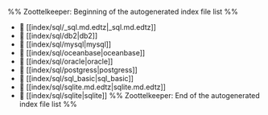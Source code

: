 %% Zoottelkeeper: Beginning of the autogenerated index file list  %%
- 📄 [[index/sql/_sql.md.edtz|_sql.md.edtz]]
- 📄 [[index/sql/db2|db2]]
- 📄 [[index/sql/mysql|mysql]]
- 📄 [[index/sql/oceanbase|oceanbase]]
- 📄 [[index/sql/oracle|oracle]]
- 📄 [[index/sql/postgress|postgress]]
- 📄 [[index/sql/sql_basic|sql_basic]]
- 📄 [[index/sql/sqlite.md.edtz|sqlite.md.edtz]]
- 📄 [[index/sql/sqlite|sqlite]]
%% Zoottelkeeper: End of the autogenerated index file list  %%
